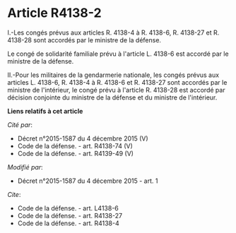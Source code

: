 # Article R4138-2

I.-Les congés prévus aux articles R. 4138-4 à R. 4138-6, R. 4138-27 et R. 4138-28 sont accordés par le ministre de la
défense. 

Le congé de solidarité familiale prévu à l'article L. 4138-6 est accordé par le ministre de la défense.

II.-Pour les militaires de la gendarmerie nationale, les congés prévus aux articles L. 4138-6, R. 4138-4 à R. 4138-6 et R.
4138-27 sont accordés par le ministre de l'intérieur, le congé prévu à l'article R. 4138-28 est accordé par décision
conjointe du ministre de la défense et du ministre de l'intérieur.

**Liens relatifs à cet article**

_Cité par_:

  - Décret n°2015-1587 du 4 décembre 2015 (V)
  - Code de la défense. - art. R4138-74 (V)
  - Code de la défense. - art. R4139-49 (V)

_Modifié par_:

  - Décret n°2015-1587 du 4 décembre 2015 - art. 1

_Cite_:

  - Code de la défense. - art. L4138-6
  - Code de la défense. - art. R4138-27
  - Code de la défense. - art. R4138-4
